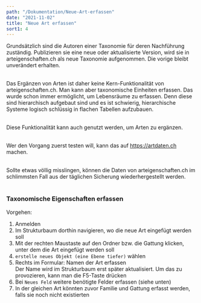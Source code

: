 ```yaml
---
path: "/Dokumentation/Neue-Art-erfassen"
date: "2021-11-02"
title: "Neue Art erfassen"
sort1: 4
---
```


Grundsätzlich sind die Autoren einer Taxonomie für deren Nachführung zuständig. Publizieren sie eine neue oder aktualisierte Version, wird sie in arteigenschaften.ch als neue Taxonomie aufgenommen. Die vorige bleibt unverändert erhalten.<br/><br/>

Das Ergänzen von Arten ist daher keine Kern-Funktionalität von arteigenschaften.ch. Man kann aber taxonomische Einheiten erfassen. Das wurde schon immer ermöglicht, um Lebensräume zu erfassen. Denn diese sind hierarchisch aufgebaut sind und es ist schwierig, hierarchische Systeme logisch schlüssig in flachen Tabellen aufzubauen. <br/><br/>

Diese Funktionalität kann auch genutzt werden, um Arten zu ergänzen.<br/><br/>

Wer den Vorgang zuerst testen will, kann das auf https://artdaten.ch machen.<br/><br/>

Sollte etwas völlig misslingen, können die Daten von arteigenschaften.ch im schlimmsten Fall aus der täglichen Sicherung wiederhergestellt werden.<br/><br/>

### Taxonomische Eigenschaften erfassen

Vorgehen:

1. Anmelden
2. Im Strukturbaum dorthin navigieren, wo die neue Art eingefügt werden soll
3. Mit der rechten Maustaste auf den Ordner bzw. die Gattung klicken, unter dem die Art eingefügt werden soll
4. `erstelle neues Objekt (eine Ebene tiefer)` wählen
5. Rechts im Formular: Namen der Art erfassen<br/>
   Der Name wird im Strukturbaum erst später aktualisiert. Um das zu provozieren, kann man die F5-Taste drücken
6. Bei `Neues Feld` weitere benötigte Felder erfassen (siehe unten)
7. In der gleichen Art könnten zuvor Familie und Gattung erfasst werden, falls sie noch nicht existierten<br/><br/>
